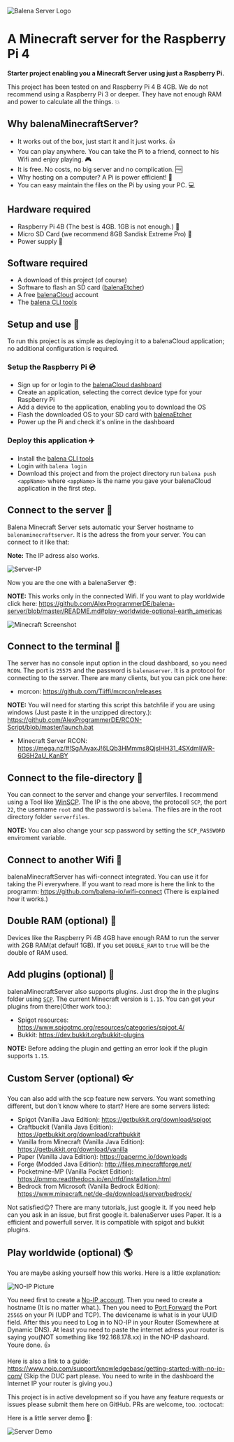 ![Balena Server Logo](images/logo.png)

# A Minecraft server for the Raspberry Pi 4
**Starter project enabling you a Minecraft Server using just a Raspberry Pi.**

This project has been tested on and Raspberry Pi 4 B 4GB. We do not recommend using a Raspberry Pi 3 or deeper. They have not enough RAM and power to calculate all the things. :boom:

## Why balenaMinecraftServer?

* It works out of the box, just start it and it just works. :+1:
* You can play anywhere. You can take the Pi to a friend, connect to his Wifi and enjoy playing. :video_game:
* It is free. No costs, no big server and no complication. :free:
* Why hosting on a computer? A Pi is power efficient! :rocket:
* You can easy maintain the files on the Pi by using your PC. :computer:

## Hardware required

* Raspberry Pi 4B (The best is 4GB. 1GB is not enough.) :tada:
* Micro SD Card (we recommend 8GB Sandisk Extreme Pro) :floppy_disk:
* Power supply :electric_plug:

## Software required

* A download of this project (of course)
* Software to flash an SD card ([balenaEtcher](https://balena.io/etcher))
* A free [balenaCloud](https://balena.io/cloud) account
* The [balena CLI tools](https://github.com/balena-io/balena-cli/blob/master/INSTALL.md)

## Setup and use :stars:

To run this project is as simple as deploying it to a balenaCloud application; no additional configuration is required.

### Setup the Raspberry Pi :cd:

* Sign up for or login to the [balenaCloud dashboard](https://dashboard.balena-cloud.com)
* Create an application, selecting the correct device type for your Raspberry Pi
* Add a device to the application, enabling you to download the OS
* Flash the downloaded OS to your SD card with [balenaEtcher](https://balena.io/etcher)
* Power up the Pi and check it's online in the dashboard

### Deploy this application :airplane:

* Install the [balena CLI tools](https://github.com/balena-io/balena-cli/blob/master/INSTALL.md)
* Login with `balena login`
* Download this project and from the project directory run `balena push <appName>` where `<appName>` is the name you gave your balenaCloud application in the first step.

## Connect to the server :satellite:

Balena Minecraft Server sets automatic your Server hostname to `balenaminecraftserver`. It is the adress the from your server. You can connect to it like that:

**Note:** The IP adress also works.

![Server-IP](images/Server-IP.png)

Now you are the one with a balenaServer :sunglasses::

**NOTE:** This works only in the connected Wifi. If you want to play worldwide click here: https://github.com/AlexProgrammerDE/balena-server/blob/master/README.md#play-worldwide-optional-earth_americas

![Minecraft Screenshot](images/minecraft-screenshot.png)

## Connect to the terminal :satellite:

The server has no console input option in the cloud dashboard, so you need `RCON`. The port is `25575` and the password is `balenaserver`. It is a protocol for connecting to the server.
There are many clients, but you can pick one here:

* mcrcon: https://github.com/Tiiffi/mcrcon/releases

**NOTE:** You will need for starting this script this batchfile if you are using windows (Just paste it in the unzipped directory.): https://github.com/AlexProgrammerDE/RCON-Script/blob/master/launch.bat

* Minecraft Server RCON: https://mega.nz/#!SgAAyaxJ!6LQb3HMmms8QjslHH31_4SXdmIjWR-6G6H2aU_KanBY

## Connect to the file-directory :satellite:

You can connect to the server and change your serverfiles. I recommend using a Tool like [WinSCP](https://winscp.net/).
The IP is the one above, the protocoll `SCP`, the port `22`, the username `root` and the password is `balena`.
The files are in the root directory folder `serverfiles`. 

**NOTE:** You can also change your scp password by setting the `SCP_PASSWORD` enviroment variable.

## Connect to another Wifi :satellite:

balenaMinecraftServer has wifi-connect integrated. You can use it for taking the Pi everywhere. If you want to read more is here the link to the programm: https://github.com/balena-io/wifi-connect (There is explained how it works.) 

## Double RAM (optional) :link:

Devices like the Raspberry Pi 4B 4GB have enough RAM to run the server with 2GB RAM(at defaulf 1GB). If you set `DOUBLE_RAM` to `true` will be the double of RAM used.

## Add plugins (optional) :wrench:

balenaMinecraftServer also supports plugins. Just drop the in the plugins folder using [`SCP`](https://github.com/AlexProgrammerDE/balena-minecraft-server#connect-to-the-file-directory-satellite). The current Minecraft version is `1.15`. You can get your plugins from there(Other work too.): 

* Spigot resources: https://www.spigotmc.org/resources/categories/spigot.4/
* Bukkit: https://dev.bukkit.org/bukkit-plugins

**NOTE:** Before adding the plugin and getting an error look if the plugin supports `1.15`.

## Custom Server (optional) :eyeglasses:

You can also add with the scp feature new servers. You want something different, but don´t know where to start? Here are some servers listed:

* Spigot (Vanilla Java Edition): https://getbukkit.org/download/spigot
* Craftbuckit (Vanilla Java Edition): https://getbukkit.org/download/craftbukkit
* Vanilla from Minecraft (Vanilla Java Edition): https://getbukkit.org/download/vanilla
* Paper (Vanilla Java Edition): https://papermc.io/downloads
* Forge (Modded Java Edition): http://files.minecraftforge.net/
* Pocketmine-MP (Vanilla Pocket Edition): https://pmmp.readthedocs.io/en/rtfd/installation.html
* Bedrock from Microsoft (Vanilla Bedrock Edition): https://www.minecraft.net/de-de/download/server/bedrock/

Not satisfied:expressionless:? There are many tutorials, just google it. If you need help can you ask in an issue, but first google it. balenaServer uses Paper. It is a efficient and powerfull server. It is compatible with spigot and bukkit plugins.

## Play worldwide (optional) :earth_americas:

You are maybe asking yourself how this works. Here is a little explanation:

![NO-IP Picture](images/NO-IP.png)

You need first to create a [No-IP account](https://www.noip.com/sign-up). Then you need to create a hostname (It is no matter what.). Then you need to [Port Forward](https://www.noip.com/support/knowledgebase/general-port-forwarding-guide/) the Port `25565` on your Pi (UDP and TCP). The devicename is what is in your UUID field. After this you need to Log in to NO-IP in your Router (Somewhere at Dynamic DNS). At least you need to paste the internet adress your router is saying you(NOT something like 192.168.178.xx) in the NO-IP dashoard. Youre done. :+1:

Here is also a link to a guide: https://www.noip.com/support/knowledgebase/getting-started-with-no-ip-com/ (Skip the DUC part please. You need to write in the dashboard the Internet IP your router is giving you.)

This project is in active development so if you have any feature requests or issues please submit them here on GitHub. PRs are welcome, too. :octocat:

Here is a little server demo :crown::

![Server Demo](images/server-demo.gif)
